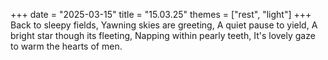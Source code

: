 +++
date = "2025-03-15"
title = "15.03.25"
themes = ["rest", "light"]
+++
Back to sleepy fields,
Yawning skies are greeting,
A quiet pause to yield,
A bright star though its fleeting,
Napping within pearly teeth,
It's lovely gaze to warm the hearts of men.
